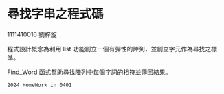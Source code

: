 # 尋找字串之程式碼
1111410016 劉梓旋 

程式設計概念為利用 list 功能創立一個有彈性的陣列，並創立字元作為尋找之標準。

Find_Word 函式幫助尋找陣列中每個字詞的相符並傳回結果。


`2024 HomeWork in 0401`
